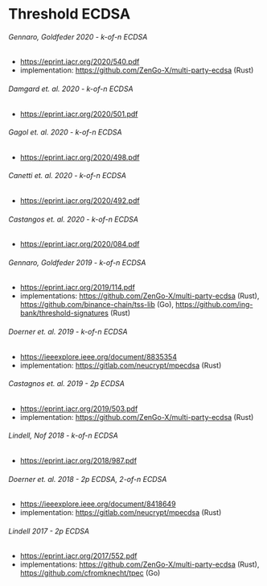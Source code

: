 # Threshold ECDSA

###### Gennaro, Goldfeder 2020 - k-of-n ECDSA
* https://eprint.iacr.org/2020/540.pdf
* implementation: https://github.com/ZenGo-X/multi-party-ecdsa (Rust)


###### Damgard et. al. 2020 - k-of-n ECDSA
* https://eprint.iacr.org/2020/501.pdf


###### Gagol et. al. 2020 - k-of-n ECDSA
* https://eprint.iacr.org/2020/498.pdf


###### Canetti et. al. 2020 - k-of-n ECDSA
* https://eprint.iacr.org/2020/492.pdf


###### Castangos et. al. 2020 - k-of-n ECDSA
* https://eprint.iacr.org/2020/084.pdf


###### Gennaro, Goldfeder 2019 - k-of-n ECDSA
* https://eprint.iacr.org/2019/114.pdf
* implementations: https://github.com/ZenGo-X/multi-party-ecdsa (Rust),
https://github.com/binance-chain/tss-lib (Go), https://github.com/ing-bank/threshold-signatures (Rust)


###### Doerner et. al. 2019 - k-of-n ECDSA
* https://ieeexplore.ieee.org/document/8835354
* implementation: https://gitlab.com/neucrypt/mpecdsa (Rust)


###### Castagnos et. al. 2019 - 2p ECDSA
* https://eprint.iacr.org/2019/503.pdf
* implementation: https://github.com/ZenGo-X/multi-party-ecdsa (Rust)

###### Lindell, Nof 2018 - k-of-n ECDSA
* https://eprint.iacr.org/2018/987.pdf

###### Doerner et. al. 2018 - 2p ECDSA, 2-of-n ECDSA
* https://ieeexplore.ieee.org/document/8418649
* implementation: https://gitlab.com/neucrypt/mpecdsa (Rust)


###### Lindell 2017 - 2p ECDSA
* https://eprint.iacr.org/2017/552.pdf
* implementations: https://github.com/ZenGo-X/multi-party-ecdsa (Rust),
https://github.com/cfromknecht/tpec (Go)
